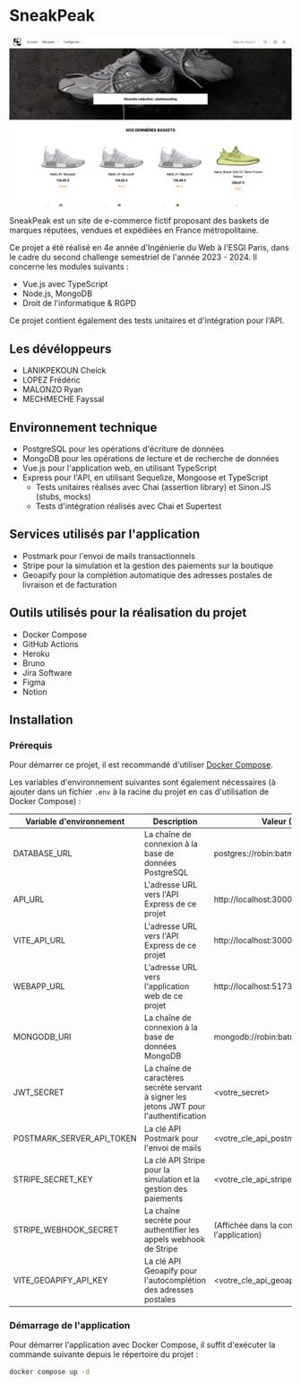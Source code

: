 # SneakPeak

![SneakPeak](./docs/home.png)

SneakPeak est un site de e-commerce fictif proposant des baskets de marques réputées, vendues et expédiées en France métropolitaine.  

Ce projet a été réalisé en 4e année d'Ingénierie du Web à l'ESGI Paris, dans le cadre du second challenge semestriel de l'année 2023 - 2024. Il concerne les modules suivants :
- Vue.js avec TypeScript
- Node.js, MongoDB
- Droit de l'informatique & RGPD

Ce projet contient également des tests unitaires et d'intégration pour l'API.

## Les dévéloppeurs

- LANIKPEKOUN Cheick
- LOPEZ Frédéric
- MALONZO Ryan
- MECHMECHE Fayssal

## Environnement technique

- PostgreSQL pour les opérations d'écriture de données
- MongoDB pour les opérations de lecture et de recherche de données
- Vue.js pour l'application web, en utilisant TypeScript
- Express pour l'API, en utilisant Sequelize, Mongoose et TypeScript
  - Tests unitaires réalisés avec Chai (assertion library) et Sinon.JS (stubs, mocks)
  - Tests d'intégration réalisés avec Chai et Supertest

## Services utilisés par l'application

- Postmark pour l'envoi de mails transactionnels
- Stripe pour la simulation et la gestion des paiements sur la boutique
- Geoapify pour la complétion automatique des adresses postales de livraison et de facturation

## Outils utilisés pour la réalisation du projet

- Docker Compose
- GitHub Actions
- Heroku
- Bruno
- Jira Software
- Figma
- Notion

## Installation

### Prérequis

Pour démarrer ce projet, il est recommandé d'utiliser [Docker Compose](https://docs.docker.com/compose/).

Les variables d'environnement suivantes sont également nécessaires (à ajouter dans un fichier `.env` à la racine du projet en cas d'utilisation de Docker Compose) :

| Variable d'environnement | Description | Valeur (Docker Compose) |
| -------------- | --------------- | -------------- |
| DATABASE_URL | La chaîne de connexion à la base de données PostgreSQL | postgres://robin:batman@postgres:5432/sneakpeak |
| API_URL | L'adresse URL vers l'API Express de ce projet | http://localhost:3000 |
| VITE_API_URL | L'adresse URL vers l'API Express de ce projet | http://localhost:3000 |
| WEBAPP_URL | L'adresse URL vers l'application web de ce projet | http://localhost:5173 |
| MONGODB_URI | La chaîne de connexion à la base de données MongoDB | mongodb://robin:batman@mongo:27017 |
| JWT_SECRET | La chaîne de caractères secrète servant à signer les jetons JWT pour l'authentification | <votre_secret> |
| POSTMARK_SERVER_API_TOKEN | La clé API Postmark pour l'envoi de mails | <votre_cle_api_postmark> |
| STRIPE_SECRET_KEY | La clé API Stripe pour la simulation et la gestion des paiements | <votre_cle_api_stripe> |
| STRIPE_WEBHOOK_SECRET | La chaîne secrète pour authentifier les appels webhook de Stripe | (Affichée dans la console lors du démarrage de l'application) |
| VITE_GEOAPIFY_API_KEY | La clé API Geoapify pour l'autocomplétion des adresses postales | <votre_cle_api_geoapify> |

### Démarrage de l'application

Pour démarrer l'application avec Docker Compose, il suffit d'exécuter la commande suivante depuis le répertoire du projet :

```sh
docker compose up -d
```
